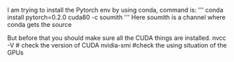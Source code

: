 I am trying to install the Pytorch env by using conda, command is:
'''
conda install pytorch=0.2.0 cuda80 -c soumith
'''
 Here soumith is a channel where conda gets the source

 But before that you should make sure all the CUDA things are installed.
 nvcc -V # check the version of CUDA
 nvidia-smi #check the using situation of the GPUs
